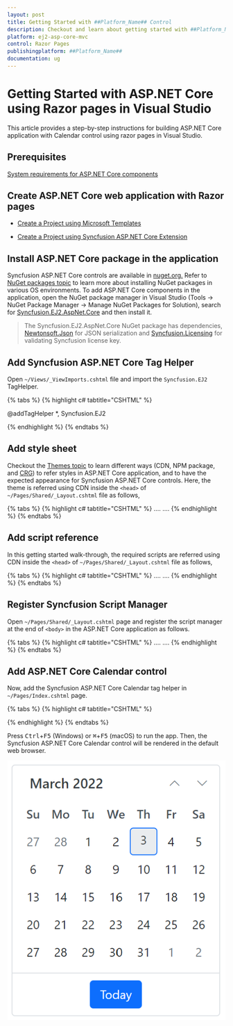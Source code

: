 ```yaml
---
layout: post
title: Getting Started with ##Platform_Name## Control
description: Checkout and learn about getting started with ##Platform_Name## control of Syncfusion Essential JS 2 and more details.
platform: ej2-asp-core-mvc
control: Razor Pages
publishingplatform: ##Platform_Name##
documentation: ug
---
```


# Getting Started with ASP.NET Core using Razor pages in Visual Studio

This article provides a step-by-step instructions for building ASP.NET Core application with Calendar control using razor pages in Visual Studio.

## Prerequisites

[System requirements for ASP.NET Core components](https://ej2.syncfusion.com/aspnetcore/documentation/system-requirements/)

## Create ASP.NET Core web application with Razor pages

 * [Create a Project using Microsoft Templates](https://docs.microsoft.com/en-us/aspnet/core/tutorials/razor-pages/razor-pages-start?view=aspnetcore-6.0&tabs=visual-studio#create-a-razor-pages-web-app)

 * [Create a Project using Syncfusion ASP.NET Core Extension](https://ej2.syncfusion.com/aspnetcore/documentation/visual-studio-integration/VS2019-Extensions/create-project/)

## Install ASP.NET Core package in the application

Syncfusion ASP.NET Core controls are available in [nuget.org.](https://www.nuget.org/packages?q=syncfusion.EJ2) Refer to [NuGet packages topic](https://ej2.syncfusion.com/aspnetcore/documentation/nuget-packages/) to learn more about installing NuGet packages in various OS environments. To add ASP.NET Core components in the application, open the NuGet package manager in Visual Studio (Tools → NuGet Package Manager → Manage NuGet Packages for Solution), search for [Syncfusion.EJ2.AspNet.Core](https://www.nuget.org/packages/Syncfusion.EJ2.AspNet.Core/) and then install it.

> The Syncfusion.EJ2.AspNet.Core NuGet package has dependencies, [Newtonsoft.Json](https://www.nuget.org/packages/Newtonsoft.Json/) for JSON serialization and [Syncfusion.Licensing](https://www.nuget.org/packages/Syncfusion.Licensing/) for validating Syncfusion license key.

## Add Syncfusion ASP.NET Core Tag Helper
Open `~/Views/_ViewImports.cshtml` file and import the `Syncfusion.EJ2` TagHelper.

{% tabs %}
{% highlight c# tabtitle="CSHTML" %}

@addTagHelper *, Syncfusion.EJ2

{% endhighlight %}
{% endtabs %}
    
## Add style sheet

Checkout the [Themes topic](https://ej2.syncfusion.com/aspnetcore/documentation/appearance/theme/) to learn different ways (CDN, NPM package, and [CRG](https://ej2.syncfusion.com/aspnetcore/documentation/common/custom-resource-generator/)) to refer styles in ASP.NET Core application, and to have the expected appearance for Syncfusion ASP.NET Core controls. Here, the theme is referred using CDN inside the `<head>` of `~/Pages/Shared/_Layout.cshtml` file as follows,

{% tabs %}
{% highlight c# tabtitle="CSHTML" %}
    <head>
        ....
        ....
        <!-- Syncfusion ASP.NET Core controls styles -->
        <link rel="stylesheet" href="https://cdn.syncfusion.com/ej2/{{ site.ej2version }}/material.css" />
    </head>
{% endhighlight %}
{% endtabs %}

## Add script reference
In this getting started walk-through, the required scripts are referred using CDN inside the `<head>` of `~/Pages/Shared/_Layout.cshtml` file as follows,

{% tabs %}
{% highlight c# tabtitle="CSHTML" %}
    <head>
        ....
        ....
        <!-- Syncfusion ASP.NET Core controls scripts -->
        <script src="https://cdn.syncfusion.com/ej2/{{ site.ej2version }}/dist/ej2.min.js"></script>
    </head>
{% endhighlight %}
{% endtabs %}

## Register Syncfusion Script Manager
Open `~/Pages/Shared/_Layout.cshtml` page and register the script manager <ejs-script> at the end of `<body>` in the ASP.NET Core application as follows. 

{% tabs %}
{% highlight c# tabtitle="CSHTML" %}
    <body>
        ....
        ....
        <!-- Syncfusion ASP.NET Core Script Manager -->
        <ejs-scripts></ejs-scripts>
    </body>
{% endhighlight %}
{% endtabs %}

## Add ASP.NET Core Calendar control

Now, add the Syncfusion ASP.NET Core Calendar tag helper in `~/Pages/Index.cshtml` page.

{% tabs %}
{% highlight c# tabtitle="CSHTML" %}
    <div>
        <ejs-calendar id="calendar"></ejs-calendar>
    </div>
{% endhighlight %}
{% endtabs %}

Press <kbd>Ctrl</kbd>+<kbd>F5</kbd> (Windows) or <kbd>⌘</kbd>+<kbd>F5</kbd> (macOS) to run the app. Then, the Syncfusion ASP.NET Core Calendar control will be rendered in the default web browser.

![ASP.NET Core Calendar control - Getting Started](images/aspnetcore-calendar.png)